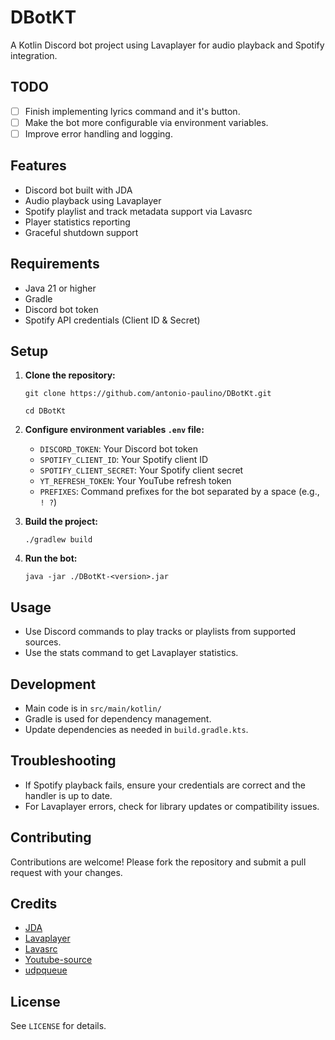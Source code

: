 # DBotKT

A Kotlin Discord bot project using Lavaplayer for audio playback and Spotify integration.

## TODO
- [ ] Finish implementing lyrics command and it's button.
- [ ] Make the bot more configurable via environment variables.
- [ ] Improve error handling and logging.

## Features

- Discord bot built with JDA
- Audio playback using Lavaplayer
- Spotify playlist and track metadata support via Lavasrc
- Player statistics reporting
- Graceful shutdown support

## Requirements

- Java 21 or higher
- Gradle
- Discord bot token
- Spotify API credentials (Client ID & Secret)

## Setup

1. **Clone the repository:**
   ```
   git clone https://github.com/antonio-paulino/DBotKt.git
   ```
   ```
   cd DBotKt
   ```

2. **Configure environment variables `.env` file:**
    - `DISCORD_TOKEN`: Your Discord bot token
    - `SPOTIFY_CLIENT_ID`: Your Spotify client ID
    - `SPOTIFY_CLIENT_SECRET`: Your Spotify client secret
    - `YT_REFRESH_TOKEN`: Your YouTube refresh token
    - `PREFIXES`: Command prefixes for the bot separated by a space (e.g., `! ?`)

3. **Build the project:**
   ```
   ./gradlew build
   ```

4. **Run the bot:**
   ```
   java -jar ./DBotKt-<version>.jar
   ```

## Usage

- Use Discord commands to play tracks or playlists from supported sources.
- Use the stats command to get Lavaplayer statistics.

## Development

- Main code is in `src/main/kotlin/`
- Gradle is used for dependency management.
- Update dependencies as needed in `build.gradle.kts`.

## Troubleshooting

- If Spotify playback fails, ensure your credentials are correct and the handler is up to date.
- For Lavaplayer errors, check for library updates or compatibility issues.

## Contributing
Contributions are welcome! Please fork the repository and submit a pull request with your changes.

## Credits
- [JDA](https://github.com/discord-jda/JDA)
- [Lavaplayer](https://github.com/lavalink-devs/lavaplayer)
- [Lavasrc](https://github.com/topi314/LavaSrc)
- [Youtube-source](https://github.com/lavalink-devs/youtube-source)
- [udpqueue](https://github.com/MinnDevelopment/udpqueue.rs)

## License

See `LICENSE` for details.